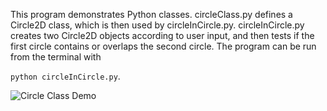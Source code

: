 This program demonstrates Python classes. circleClass.py defines a Circle2D class, which is then used by circleInCircle.py. circleInCircle.py creates two Circle2D objects according to user input, and then tests if the first circle contains or overlaps the second circle. The program can be run from the terminal with 

```python circleInCircle.py```. 

![Circle Class Demo](../images/circleClassDemo.png)
